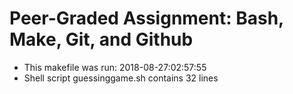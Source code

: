 # Peer-Graded Assignment: Bash, Make, Git, and Github
* This makefile was run: 2018-08-27:02:57:55
* Shell script guessinggame.sh contains 32 lines
